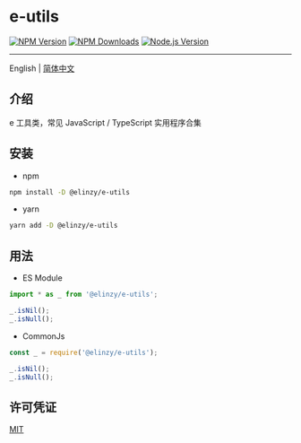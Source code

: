 # e-utils

[![NPM Version](https://img.shields.io/npm/v/@elinzy/e-utils.svg)](https://npmjs.org/package/@elinzy/e-utils)
[![NPM Downloads](https://img.shields.io/npm/dm/@elinzy/e-utils.svg)](https://npmjs.org/package/@elinzy/e-utils)
[![Node.js Version](https://img.shields.io/node/v/@elinzy/e-utils.svg)](https://nodejs.org/en/download/)

---

English | [简体中文](./README-zh.md)

## 介绍

e 工具类，常见 JavaScript / TypeScript 实用程序合集

## 安装

- npm

```sh
npm install -D @elinzy/e-utils
```

- yarn

```sh
yarn add -D @elinzy/e-utils
```

## 用法

- ES Module

```js
import * as _ from '@elinzy/e-utils';

_.isNil();
_.isNull();

```

- CommonJs

```js
const _ = require('@elinzy/e-utils');

_.isNil();
_.isNull();
```

## 许可凭证

[MIT](https://github.com/Appleec/e-utils/blob/master/LICENSE)
